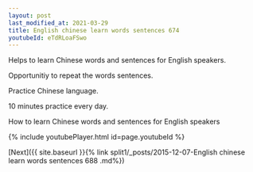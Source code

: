```yaml
---
layout: post
last_modified_at: 2021-03-29
title: English chinese learn words sentences 674 
youtubeId: eTdRLoaFSwo
---
```

 
 
Helps to learn Chinese words and sentences for English speakers.

Opportunitiy to repeat the words sentences. 

Practice Chinese language. 
 
10 minutes practice every day. 
 
How to learn Chinese words and sentences for English speakers 
 
{% include youtubePlayer.html id=page.youtubeId %}
 
 
[Next]({{ site.baseurl }}{% link  split1/_posts/2015-12-07-English chinese learn words sentences 688 .md%})
 
